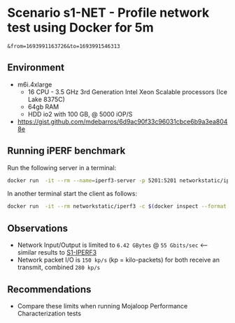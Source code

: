 # Scenario s1-NET - Profile network test using Docker for 5m

```config
&from=1693991163726&to=1693991546313
```

## Environment

- m6i.4xlarge
  - 16 CPU - 3.5 GHz 3rd Generation Intel Xeon Scalable processors (Ice Lake 8375C)
  - 64gb RAM
  - HDD io2 with 100 GB, @ 5000 iOP/S
- https://gist.github.com/mdebarros/6d9ac90f33c96031cbce6b9a3ea8048e

## Running iPERF benchmark

Run the following server in a terminal:

```bash
docker run  -it --rm --name=iperf3-server -p 5201:5201 networkstatic/iperf3 -s
```

In another terminal start the client as follows:

```bash
docker run  -it --rm networkstatic/iperf3 -c $(docker inspect --format "{{ .NetworkSettings.IPAddress }}" $(docker ps -ql)) -t 300
```

## Observations

- Network Input/Output is limited to `6.42 GBytes` @ `55 Gbits/sec` <-- similar results to [S1-IPERF3](../s1-iperf3/README.md)
- Network packet I/O is `150 kp/s` (kp = kilo-packets) for both receive an transmit, combined `280 kp/s`

## Recommendations

- Compare these limits when running Mojaloop Performance Characterization tests
